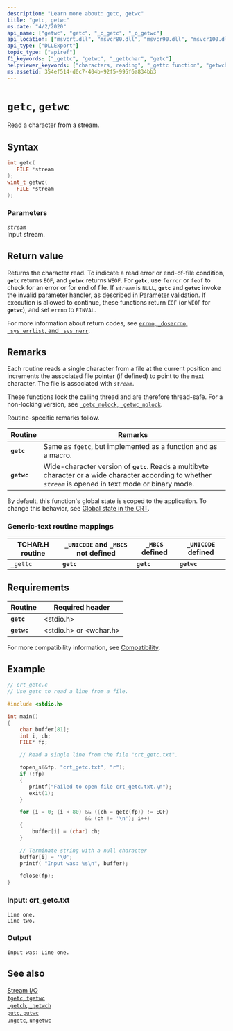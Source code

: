 ```yaml
---
description: "Learn more about: getc, getwc"
title: "getc, getwc"
ms.date: "4/2/2020"
api_name: ["getwc", "getc", "_o_getc", "_o_getwc"]
api_location: ["msvcrt.dll", "msvcr80.dll", "msvcr90.dll", "msvcr100.dll", "msvcr100_clr0400.dll", "msvcr110.dll", "msvcr110_clr0400.dll", "msvcr120.dll", "msvcr120_clr0400.dll", "ucrtbase.dll", "api-ms-win-crt-stdio-l1-1-0.dll"]
api_type: ["DLLExport"]
topic_type: ["apiref"]
f1_keywords: ["_gettc", "getwc", "_gettchar", "getc"]
helpviewer_keywords: ["characters, reading", "_gettc function", "getwchar function", "streams, reading characters from", "reading characters from streams", "getc function", "getwc function", "gettc function"]
ms.assetid: 354ef514-d0c7-404b-92f5-995f6a834bb3
---
```

# `getc`, `getwc`

Read a character from a stream.

## Syntax

```C
int getc(
   FILE *stream
);
wint_t getwc(
   FILE *stream
);
```

### Parameters

*`stream`*\
Input stream.

## Return value

Returns the character read. To indicate a read error or end-of-file condition, **`getc`** returns `EOF`, and **`getwc`** returns `WEOF`. For **`getc`**, use `ferror` or `feof` to check for an error or for end of file. If *`stream`* is `NULL`, **`getc`** and **`getwc`** invoke the invalid parameter handler, as described in [Parameter validation](../parameter-validation.md). If execution is allowed to continue, these functions return `EOF` (or `WEOF` for **`getwc`**), and set `errno` to `EINVAL`.

For more information about return codes, see [`errno`, `_doserrno`, `_sys_errlist`, and `_sys_nerr`](../errno-doserrno-sys-errlist-and-sys-nerr.md).

## Remarks

Each routine reads a single character from a file at the current position and increments the associated file pointer (if defined) to point to the next character. The file is associated with *`stream`*.

These functions lock the calling thread and are therefore thread-safe. For a non-locking version, see [`_getc_nolock`, `_getwc_nolock`](getc-nolock-getwc-nolock.md).

Routine-specific remarks follow.

| Routine | Remarks |
|---|---|
| **`getc`** | Same as `fgetc`, but implemented as a function and as a macro. |
| **`getwc`** | Wide-character version of **`getc`**. Reads a multibyte character or a wide character according to whether *`stream`* is opened in text mode or binary mode. |

By default, this function's global state is scoped to the application. To change this behavior, see [Global state in the CRT](../global-state.md).

### Generic-text routine mappings

| TCHAR.H routine | `_UNICODE` and `_MBCS` not defined | `_MBCS` defined | `_UNICODE` defined |
|---|---|---|---|
| `_gettc` | **`getc`** | **`getc`** | **`getwc`** |

## Requirements

| Routine | Required header |
|---|---|
| **`getc`** | \<stdio.h> |
| **`getwc`** | \<stdio.h> or \<wchar.h> |

For more compatibility information, see [Compatibility](../compatibility.md).

## Example

```C
// crt_getc.c
// Use getc to read a line from a file.

#include <stdio.h>

int main()
{
    char buffer[81];
    int i, ch;
    FILE* fp;

    // Read a single line from the file "crt_getc.txt".

    fopen_s(&fp, "crt_getc.txt", "r");
    if (!fp)
    {
       printf("Failed to open file crt_getc.txt.\n");
       exit(1);
    }

    for (i = 0; (i < 80) && ((ch = getc(fp)) != EOF)
                         && (ch != '\n'); i++)
    {
        buffer[i] = (char) ch;
    }

    // Terminate string with a null character
    buffer[i] = '\0';
    printf( "Input was: %s\n", buffer);

    fclose(fp);
}
```

### Input: crt_getc.txt

```Input
Line one.
Line two.
```

### Output

```Output
Input was: Line one.
```

## See also

[Stream I/O](../stream-i-o.md)\
[`fgetc`, `fgetwc`](fgetc-fgetwc.md)\
[`_getch`, `_getwch`](getch-getwch.md)\
[`putc`, `putwc`](putc-putwc.md)\
[`ungetc`, `ungetwc`](ungetc-ungetwc.md)
